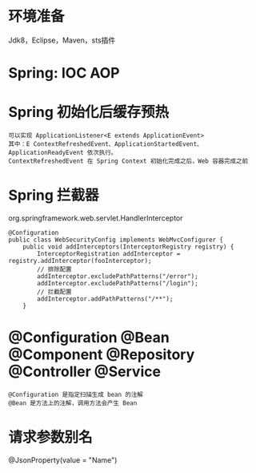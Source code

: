 # 环境准备

Jdk8，Eclipse，Maven，sts插件

# Spring: IOC AOP

# Spring 初始化后缓存预热

	可以实现 ApplicationListener<E extends ApplicationEvent>  
	其中：E ContextRefreshedEvent、ApplicationStartedEvent、ApplicationReadyEvent 依次执行。
	ContextRefreshedEvent 在 Spring Context 初始化完成之后，Web 容器完成之前

# Spring 拦截器

org.springframework.web.servlet.HandlerInterceptor

```
@Configuration
public class WebSecurityConfig implements WebMvcConfigurer {
	public void addInterceptors(InterceptorRegistry registry) {
		InterceptorRegistration addInterceptor = registry.addInterceptor(fooInterceptor);
		// 排除配置
		addInterceptor.excludePathPatterns("/error");
		addInterceptor.excludePathPatterns("/login");
		// 拦截配置
		addInterceptor.addPathPatterns("/**");
	}
```

# @Configuration @Bean @Component @Repository @Controller @Service

	@Configuration 是指定扫描生成 bean 的注解
	@Bean 是方法上的注解，调用方法会产生 Bean


# 请求参数别名

   @JsonProperty(value = "Name")  


